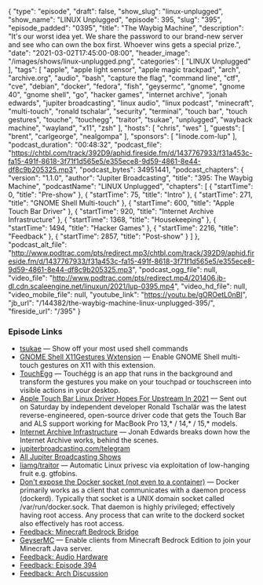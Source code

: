 {
  "type": "episode",
  "draft": false,
  "show_slug": "linux-unplugged",
  "show_name": "LINUX Unplugged",
  "episode": 395,
  "slug": "395",
  "episode_padded": "0395",
  "title": "The Waybig Machine",
  "description": "It's our worst idea yet. We share the password to our brand-new server and see who can own the box first. Whoever wins gets a special prize.",
  "date": "2021-03-02T17:45:00-08:00",
  "header_image": "/images/shows/linux-unplugged.png",
  "categories": [
    "LINUX Unplugged"
  ],
  "tags": [
    "apple",
    "apple light sensor",
    "apple magic trackpad",
    "arch",
    "archive.org",
    "audio",
    "bash",
    "capture the flag",
    "command line",
    "ctf",
    "cve",
    "debian",
    "docker",
    "fedora",
    "fish",
    "geysermc",
    "gnome",
    "gnome 40",
    "gnome shell",
    "go",
    "hacker games",
    "internet archive",
    "jonah edwards",
    "jupiter broadcasting",
    "linux audio",
    "linux podcast",
    "minecraft",
    "multi-touch",
    "ronald tschalar",
    "security",
    "terminal",
    "touch bar",
    "touch gestures",
    "touche",
    "touchegg",
    "traitor",
    "tsukae",
    "unplugged",
    "wayback machine",
    "wayland",
    "x11",
    "zsh"
  ],
  "hosts": [
    "chris",
    "wes"
  ],
  "guests": [
    "brent",
    "carlgeorge",
    "nealgompa"
  ],
  "sponsors": [
    "linode.com-lup"
  ],
  "podcast_duration": "00:48:32",
  "podcast_file": "https://chtbl.com/track/392D9/aphid.fireside.fm/d/1437767933/f31a453c-fa15-491f-8618-3f71f1d565e5/e355ece8-9d59-4861-8e44-df8c9b205325.mp3",
  "podcast_bytes": 34951441,
  "podcast_chapters": {
    "version": "1.1.0",
    "author": "Jupiter Broadcasting",
    "title": "395: The Waybig Machine",
    "podcastName": "LINUX Unplugged",
    "chapters": [
      {
        "startTime": 0,
        "title": "Pre-show"
      },
      {
        "startTime": 75,
        "title": "Intro"
      },
      {
        "startTime": 271,
        "title": "GNOME Shell Multi-touch"
      },
      {
        "startTime": 600,
        "title": "Apple Touch Bar Driver"
      },
      {
        "startTime": 920,
        "title": "Internet Archive Infrastructure"
      },
      {
        "startTime": 1368,
        "title": "Housekeeping"
      },
      {
        "startTime": 1494,
        "title": "Hacker Games"
      },
      {
        "startTime": 2216,
        "title": "Feedback"
      },
      {
        "startTime": 2857,
        "title": "Post-show"
      }
    ]
  },
  "podcast_alt_file": "http://www.podtrac.com/pts/redirect.mp3/chtbl.com/track/392D9/aphid.fireside.fm/d/1437767933/f31a453c-fa15-491f-8618-3f71f1d565e5/e355ece8-9d59-4861-8e44-df8c9b205325.mp3",
  "podcast_ogg_file": null,
  "video_file": "http://www.podtrac.com/pts/redirect.mp4/201406.jb-dl.cdn.scaleengine.net/linuxun/2021/lup-0395.mp4",
  "video_hd_file": null,
  "video_mobile_file": null,
  "youtube_link": "https://youtu.be/gOROetL0nBI",
  "jb_url": "/144382/the-waybig-machine-linux-unplugged-395/",
  "fireside_url": "/395"
}


### Episode Links

  * [tsukae](https://github.com/irevenko/tsukae "tsukae") — Show off your most used shell commands
  * [GNOME Shell X11Gestures Wxtension](https://github.com/JoseExposito/gnome-shell-extension-x11gestures "GNOME Shell X11Gestures Wxtension") — Enable GNOME Shell multi-touch gestures on X11 with this extension.
  * [TouchEgg](https://github.com/JoseExposito/touchegg#readme "TouchEgg") — Touchégg is an app that runs in the background and transform the gestures you make on your touchpad or touchscreen into visible actions in your desktop.
  * [Apple Touch Bar Linux Driver Hopes For Upstream In 2021](https://phoronix.com/scan.php?page=news_item&px=Apple-Touch-Bar-For-Linux "Apple Touch Bar Linux Driver Hopes For Upstream In 2021") — Sent out on Saturday by independent developer Ronald Tschalär was the latest reverse-engineered, open-source driver code that gets the Touch Bar and ALS support working for MacBook Pro 13,* / 14,* / 15,* models.
  * [Internet Archive Infrastructure](https://archive.org/details/jonah-edwards-presentation "Internet Archive Infrastructure") — Jonah Edwards breaks down how the Internet Archive works, behind the scenes.
  * [jupiterbroadcasting.com/telegram](http://jupiterbroadcasting.com/telegram "jupiterbroadcasting.com/telegram")
  * [All Jupiter Broadcasting Shows](https://feed.jupiter.zone/allshows "All Jupiter Broadcasting Shows")
  * [liamg/traitor](https://github.com/liamg/traitor "liamg/traitor") — Automatic Linux privesc via exploitation of low-hanging fruit e.g. gtfobins.
  * [Don't expose the Docker socket (not even to a container)](https://www.lvh.io/posts/dont-expose-the-docker-socket-not-even-to-a-container/ "Don't expose the Docker socket \(not even to a container\)") — Docker primarily works as a client that communicates with a daemon process (dockerd). Typically that socket is a UNIX domain socket called /var/run/docker.sock. That daemon is highly privileged; effectively having root access. Any process that can write to the dockerd socket also effectively has root access.
  * [Feedback: Minecraft Bedrock Bridge](https://slexy.org/view/s2PoDQnxhE "Feedback: Minecraft Bedrock Bridge")
  * [GeyserMC](https://geysermc.org/ "GeyserMC") — Enable clients from Minecraft Bedrock Edition to join your Minecraft Java server.
  * [Feedback: Audio Hardware](https://slexy.org/view/s257OvixLm "Feedback: Audio Hardware")
  * [Feedback: Episode 394](https://slexy.org/view/s21VYiQsxV "Feedback: Episode 394")
  * [Feedback: Arch Discussion](https://slexy.org/view/s2RdSnJ0ja "Feedback: Arch Discussion")


